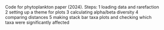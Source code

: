 Code for phytoplankton paper (2024). Steps:
1 loading data and rarefaction
2 setting up a theme for plots
3 calculating alpha/beta diversity
4 comparing distances
5 making stack bar taxa plots and checking which taxa were significantly affected
